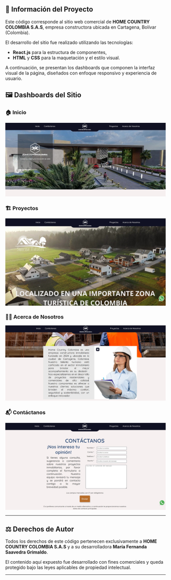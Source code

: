 ## 📄 Información del Proyecto

Este código corresponde al sitio web comercial de **HOME COUNTRY COLOMBIA S.A.S**, empresa constructora ubicada en Cartagena, Bolívar (Colombia).

El desarrollo del sitio fue realizado utilizando las tecnologías:
- **React.js** para la estructura de componentes,
- **HTML** y **CSS** para la maquetación y el estilo visual.

A continuación, se presentan los dashboards que componen la interfaz visual de la página, diseñados con enfoque responsivo y experiencia de usuario.

## 🖼️ Dashboards del Sitio
### 🏠 Inicio
![Inicio](./Dashboard/Inicio-1.jpg)

### 🏗️ Proyectos
![Proyectos](./Dashboard/Proyectos-1.jpg)

### 🧑‍💼 Acerca de Nosotros
![Acerca de Nosotros](./Dashboard/AcercaDeNosotros-1.jpg)

### 📬 Contáctanos
![Contáctanos](./Dashboard/Contactanos-1.jpg)

---

## ⚖️ Derechos de Autor

Todos los derechos de este código pertenecen exclusivamente a **HOME COUNTRY COLOMBIA S.A.S** y a su desarrolladora **María Fernanda Saavedra Grimaldo**.

El contenido aquí expuesto fue desarrollado con fines comerciales y queda protegido bajo las leyes aplicables de propiedad intelectual.

---